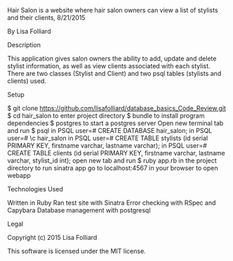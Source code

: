 Hair Salon is a website where hair salon owners can view a list of stylists and their clients, 8/21/2015

By Lisa Folliard

Description

This application gives salon owners the ability to add, update and delete stylist information, as well as view clients associated with each stylist. There are two classes (Stylist and Client) and two psql tables (stylists and clients) used.

Setup

$ git clone https://github.com/lisafolliard/database_basics_Code_Review.git
$ cd hair_salon to enter project directory
$ bundle to install program dependencies
$ postgres to start a postgres server
Open new terminal tab and run $ psql
in PSQL user=# CREATE DATABASE hair_salon;
in PSQL user=# \c hair_salon
in PSQL user=# CREATE TABLE stylists (id serial PRIMARY KEY, firstname varchar, lastname varchar);
in PSQL user=# CREATE TABLE clients (id serial PRIMARY KEY, firstname varchar, lastname varchar, stylist_id int);
open new tab and run $ ruby app.rb in the project directory to run sinatra app
go to localhost:4567 in your browser to open webapp

Technologies Used

Written in Ruby
Ran test site with Sinatra
Error checking with RSpec and Capybara
Database management with postgresql

Legal

Copyright (c) 2015 Lisa Folliard

This software is licensed under the MIT license.
